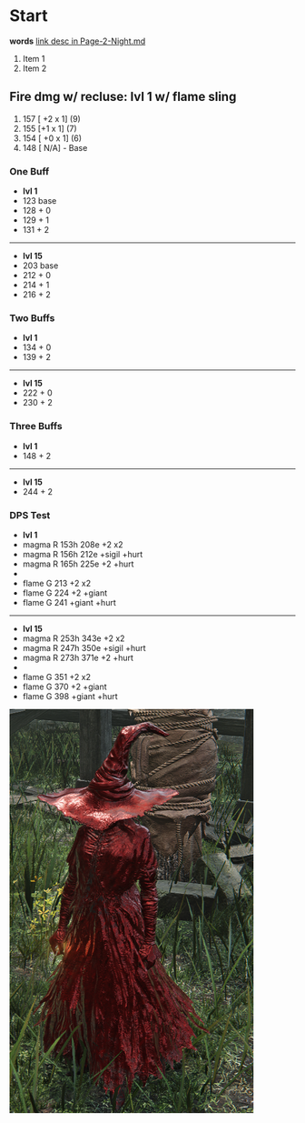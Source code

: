 
# Start
**words**
[link desc in Page-2-Night.md](Page-2-Night.md)
1. Item 1
2. Item 2


## Fire dmg w/ recluse: lvl 1 w/ flame sling

1. 157 [ +2 x 1] (9)
2. 155 [+1 x 1] (7)
3. 154 [ +0 x 1] (6)
4. 148 [ N/A] - Base

### One Buff

- **lvl 1**
- 123 base
- 128   + 0
- 129   + 1
- 131   + 2
---

- **lvl 15**
- 203 base
- 212 + 0
- 214 + 1
- 216 + 2

### Two Buffs
- **lvl 1**
- 134 + 0
- 139 + 2
---

- **lvl 15**
- 222 + 0
- 230 + 2


### Three Buffs
- **lvl 1**
- 148 + 2
---

- **lvl 15**
- 244 + 2

### DPS Test
- **lvl 1**
- magma R 153h 208e +2 x2
- magma R 156h 212e +sigil +hurt
- magma R 165h 225e +2 +hurt
-
- flame G 213 +2 x2
- flame G 224 +2 +giant
- flame G 241 +giant +hurt



---
- **lvl 15**
- magma R 253h 343e +2 x2
- magma R 247h 350e +sigil +hurt
- magma R 273h 371e +2 +hurt
-
- flame G 351 +2 x2
- flame G 370 +2 +giant
- flame G 398 +giant +hurt

![alt text](image-1.png)


